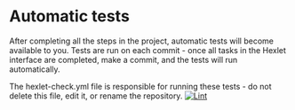 # Automatic tests

After completing all the steps in the project, automatic tests will become available to you. Tests are run on each commit - once all tasks in the Hexlet interface are completed, make a commit, and the tests will run automatically.

The hexlet-check.yml file is responsible for running these tests - do not delete this file, edit it, or rename the repository.
[![Lint](https://github.com//valekgodovan/python-project-83/workflows/lint.yml/badge.svg)](https://github.com/valekgodovan/python-project-83/actions)